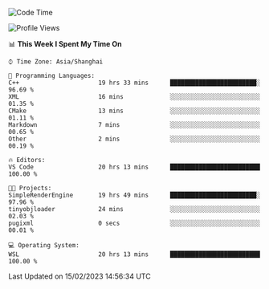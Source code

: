 <!--START_SECTION:waka-->
![Code Time](http://img.shields.io/badge/Code%20Time-646%20hrs%2016%20mins-blue)

![Profile Views](http://img.shields.io/badge/Profile%20Views-1-blue)

📊 **This Week I Spent My Time On** 

```text
⌚︎ Time Zone: Asia/Shanghai

💬 Programming Languages: 
C++                      19 hrs 33 mins      ████████████████████████░   96.69 % 
XML                      16 mins             ░░░░░░░░░░░░░░░░░░░░░░░░░   01.35 % 
CMake                    13 mins             ░░░░░░░░░░░░░░░░░░░░░░░░░   01.11 % 
Markdown                 7 mins              ░░░░░░░░░░░░░░░░░░░░░░░░░   00.65 % 
Other                    2 mins              ░░░░░░░░░░░░░░░░░░░░░░░░░   00.19 % 

🔥 Editors: 
VS Code                  20 hrs 13 mins      █████████████████████████   100.00 % 

🐱‍💻 Projects: 
SimpleRenderEngine       19 hrs 49 mins      ████████████████████████░   97.96 % 
tinyobjloader            24 mins             ░░░░░░░░░░░░░░░░░░░░░░░░░   02.03 % 
pugixml                  0 secs              ░░░░░░░░░░░░░░░░░░░░░░░░░   00.01 % 

💻 Operating System: 
WSL                      20 hrs 13 mins      █████████████████████████   100.00 % 

```


 Last Updated on 15/02/2023 14:56:34 UTC
<!--END_SECTION:waka-->